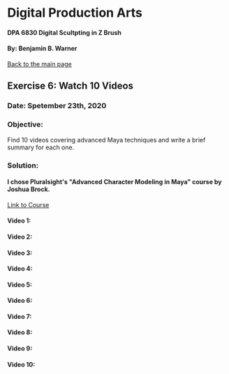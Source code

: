 # Digital Production Arts
#### DPA 6830 Digital Scultpting in Z Brush
#### By: Benjamin B. Warner

[Back to the main page](https://benwarnerdigitalarts.github.io/3Dworks/)

## Exercise 6: Watch 10 Videos
### Date: Spetember 23th, 2020

### Objective:
Find 10 videos covering advanced Maya techniques and write a brief summary for each one.

### Solution:
#### I chose Pluralsight's "Advanced Character Modeling in Maya" course by Joshua Brock.

[Link to Course](https://app.pluralsight.com/library/courses/advanced-char-modeling-maya-2398/table-of-contents)

#### Video 1:

#### Video 2:

#### Video 3:

#### Video 4:

#### Video 5:

#### Video 6:

#### Video 7:

#### Video 8:

#### Video 9:

#### Video 10:





